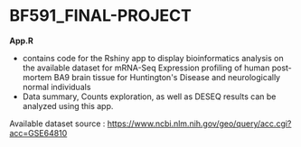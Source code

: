 # BF591_FINAL-PROJECT

**App.R**
- contains code for the Rshiny app to display bioinformatics analysis on the available dataset for mRNA-Seq Expression profiling of human post-mortem BA9 brain tissue for Huntington's Disease and neurologically normal individuals
- Data summary, Counts exploration, as well as DESEQ results can be analyzed using this app.

Available dataset source  :
https://www.ncbi.nlm.nih.gov/geo/query/acc.cgi?acc=GSE64810
